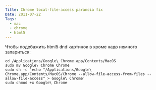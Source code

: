 ```yaml
---
Title: Chrome local-file-access paranoia fix
Date: 2011-07-22
Tags:
  - mac
  - chrome
  - html5
---
```


Чтобы подебажить html5 dnd картинок в хроме надо немного запариться:

```
cd /Applications/Google\ Chrome.app/Contents/MacOS
sudo mv Google\ Chrome Chrome
sudo sh -c 'echo "/Applications/Google\ Chrome.app/Contents/MacOS/Chrome --allow-file-access-from-files --allow-file-access" > Google\ Chrome'
sudo chmod +x Google\ Chrome
```